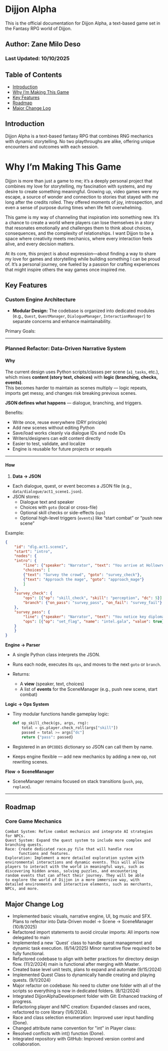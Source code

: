 # Dijjon Alpha

This is the official documentation for Dijjon Alpha, a text-based game set
in the Fantasy RPG world of Dijjon.

## Author: Zane Milo Deso

### Last Updated: 10/10/2025

## Table of Contents
- [Introduction](#introduction)
- [Why I’m Making This Game](#why-im-making-this-game)
- [Key Features](#key-features)
- [Roadmap](#roadmap)
- [Major Change Log](#major-change-log)

## Introduction

Dijjon Alpha is a text-based fantasy RPG that combines RNG mechanics with dynamic storytelling. No two playthroughs are alike, offering unique encounters and outcomes with each session. 

# Why I’m Making This Game

Dijjon is more than just a game to me; it’s a deeply personal project that combines my love for storytelling, my fascination with systems, and my desire to create something meaningful. Growing up, video games were my escape, a source of wonder and connection to stories that stayed with me long after the credits rolled. They offered moments of joy, introspection, and even a sense of purpose during times when life felt overwhelming.

This game is my way of channeling that inspiration into something new. It’s a chance to create a world where players can lose themselves in a story that resonates emotionally and challenges them to think about choices, consequences, and the complexity of relationships. I want Dijjon to be a space where creativity meets mechanics, where every interaction feels alive, and every decision matters.

At its core, this project is about expression—about finding a way to share my love for games and storytelling while building something I can be proud of. It’s a personal journey, one fueled by a passion for crafting experiences that might inspire others the way games once inspired me.

## Key Features

### Custom Engine Architecture

- **Modular Design:** The codebase is organized into dedicated modules (e.g., `Quest`, `QuestManager`, `DialogueManager`, `InteractionManager`) to separate concerns and enhance maintainability.


Primary Goals:

---
### Planned Refactor: Data-Driven Narrative System

#### Why
The current design uses Python scripts/classes per scene (`a1_tasks`, etc.), which mixes **content (story text, choices)** with **logic (branching, checks, events)**.  
This becomes harder to maintain as scenes multiply — logic repeats, imports get messy, and changes risk breaking previous scenes.
  
**JSON defines what happens** — dialogue, branching, and triggers.

Benefits:
- Write once, reuse everywhere (DRY principle)
-  Add new scenes without editing Python
-  Save/load works cleanly via dialogue IDs and node IDs
-  Writers/designers can edit content directly
-  Easier to test, validate, and localize
-  Engine is reusable for future projects or sequels

---

#### How

1. **Data → JSON**
- Each dialogue, quest, or event becomes a JSON file (e.g., `data/dialogue/act1_scene1.json`).
- JSON stores:
    - Dialogue text and speaker
    - Choices with `goto` (local or cross-file)
    - Optional skill checks or side-effects (`ops`)
    - Optional high-level triggers (`events`) like “start combat” or “push new scene”

Example:
```json
{
    "id": "dlg.act1.scene1",
    "start": "intro",
    "nodes": {
    "intro": {
        "line": {"speaker": "Narrator", "text": "You arrive at Hollowreach Citadel."},
        "choices": [
        {"text": "Survey the crowd", "goto": "survey_check"},
        {"text": "Approach the mage", "goto": "approach_mage"}
        ]
    },
    "survey_check": {
        "ops": [{"op": "skill_check", "skill": "perception", "dc": 5}],
        "branch": {"on_pass": "survey_pass", "on_fail": "survey_fail"}
    },
    "survey_pass": {
        "line": {"speaker": "Narrator", "text": "You notice key diplomats whispering nervously."},
        "ops": [{"op": "set_flag", "name": "intel.gala", "value": true}]
    }
    }
}
````

**Engine → Parser**

* A single Python class interprets the JSON.
* Runs each node, executes its `ops`, and moves to the next `goto` or `branch`.
* Returns:

    * A **view** (speaker, text, choices)
    * A list of **events** for the SceneManager (e.g., push new scene, start combat)

**Logic → Ops System**

* Tiny modular functions handle gameplay logic:

    ```python
    def op_skill_check(gs, args, rng):
        total = gs.player.check_roll(args["skill"])
        passed = total >= args["dc"]
        return {"pass": passed}
    ```
* Registered in an `OPCODES` dictionary so JSON can call them by name.
* Keeps engine flexible — add new mechanics by adding a new op, not rewriting scenes.

**Flow → SceneManager**

* SceneManager remains focused on stack transitions (`push`, `pop`, `replace`).

---
  
## Roadmap

### Core Game Mechanics

    Combat System: Refine combat mechanics and integrate AI strategies
    for NPCs.
    Quest System: Expand the quest system to include more complex and
    branching quests.
    Race: Create dedicated race.py file that will handle race
          functions and features.
    Exploration: Implement a more detailed exploration system with
    environmental interactions and dynamic events. This will allow
    players to interact with the world in meaningful ways, such as
    discovering hidden areas, solving puzzles, and encountering
    random events that can affect their journey. They will be able
    to explore the world of Dijjon in a more immersive way, with
    detailed environments and interactive elements, such as merchants,
    NPCs, and more.



## Major Change Log

<ul>
    <li>Implemented basic visuals, narrative engine, UI, bg music and SFX.
    Plans to refector into Data-Driven model -> Scene -> SceneManager (10/8/2025)
    <li>Refactored import statements to avoid circular imports:
    All imports now delegated to main
    <li>Implemented a new `Quest` class to handle quest
    management and dynamic task execution. (6/14/2025)
    Minor narrative flow required to be fully functional.
    <li>Refactored codebase to align with better practices
    for directory design flow. (11/2/2024)
    main is functional after merging with Master.
    <li>Created base level unit tests, plans to expand and
    automate (9/15/2024)
    <li>Implemented Quest Class to dynamically handle creating and 
    playing quests. (9/1/2024)
    <li>Major refactor on codebase: No need to clutter one folder with
    all of the scripts so everything is now in dedicated folders.
    (8/12/2024)
    <li>Integrated DijjonAlphaDevelopment folder with Git: Enhanced
    tracking of progress.
    <li>Refactoring player and NPC creation: Expanded classes and races,
    refactored to core library (1/6/2024).
    <li>Race and class selection enumeration: Improved user input
    handling (Done).
    <li>Changed attribute name convention for "int" in Player class:
    <li>Resolved conflicts with int() function (Done).
    <li>Integrated repository with GitHub: Improved version control
    and collaboration.
</ul>




